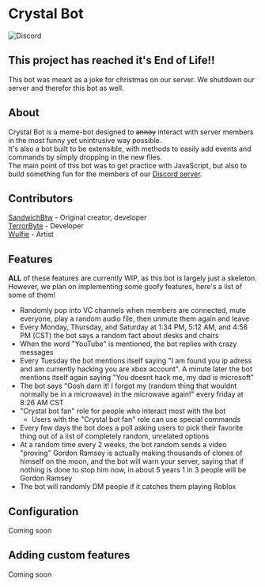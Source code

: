 # Crystal Bot
![Discord](https://img.shields.io/discord/1112124724990984292?logo=discord&label=Join%20the%20Discord&color=cornflowerblue&link=https%3A%2F%2Fdiscord.com%2Finvite%2Fc58f4Rsx7n)

## This project has reached it's End of Life!!

This bot was meant as a joke for christmas on our server. We shutdown our server and therefor this bot as well.

## About

Crystal Bot is a meme-bot designed to ~~annoy~~ interact with server members in the most funny yet unintrusive way possible.<br />
It's also a bot built to be extensible, with methods to easily add events and commands by simply dropping in the new files.<br />
The main point of this bot was to get practice with JavaScript, but also to build something fun for the members of our [Discord server](https://discord.gg/c58f4Rsx7n).

## Contributors
[SandwichBtw](https://github.com/sandwichbtw) - Original creator, developer<br />
[TerrorByte](https://github.com/natereprogle) - Developer<br />
[Wulfie](https://www.youtube.com/@WulfieYT) - Artist<br />

## Features
__ALL__ of these features are currently WIP, as this bot is largely just a skeleton. However, we plan on implementing some goofy features, here's a list of some of them!

- Randomly pop into VC channels when members are connected, mute everyone, play a random audio file, then unmute them again and leave
- Every Monday, Thursday, and Saturday at 1:34 PM, 5:12 AM, and 4:56 PM (CST) the bot says a random fact about desks and chairs
- When the word "YouTube" is mentioned, the bot replies with crazy messages
- Every Tuesday the bot mentions itself saying "I am found you ip adress and am currently hacking you are xbox account". A minute later the bot mentions itself again saying "You doesnt hack me, my dad is microsoft"
- The bot says "Gosh darn it! I forgot my (random thing that wouldnt normally be in a microwave) in the microwave again!" every friday at 8:26 AM CST
- "Crystal bot fan" role for people who interact most with the bot
    - Users with the "Crystal bot fan" role can use special commands
- Every few days the bot does a poll asking users to pick their favorite thing out of a list of completely random, unrelated options
- At a random time every 2 weeks, the bot random sends a video "proving" Gordon Ramsey is actually making thousands of clones of himself on the moon, and the bot will warn your server, saying that if nothing is done to stop him now, in about 5 years 1 in 3 people will be Gordon Ramsey
- The bot will randomly DM people if it catches them playing Roblox

## Configuration
Coming soon

## Adding custom features
Coming soon
